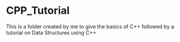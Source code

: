 # CPP_Tutorial
This is a folder created by me to give the basics of C++ followed by a tutorial on Data Structures using C++
